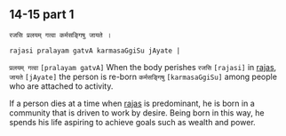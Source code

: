 ## 14-15 part 1


```shloka-sa
रजसि प्रलयम् गत्वा कर्मसङ्गिषु जायते ।
```
```shloka-sa-hk
rajasi pralayam gatvA karmasaGgiSu jAyate |
```

`प्रलयम् गत्वा` `[pralayam gatvA]` When the body perishes `रजसि` `[rajasi]` in [rajas](rajas), `जायते` `[jAyate]` the person is re-born `कर्मसङ्गिषु` `[karmasaGgiSu]` among people who are attached to activity.

If a person dies at a time when [rajas](rajas) is predominant, he is born in a community that is driven to work by desire. Being born in this way, he spends his life aspiring to achieve goals such as wealth and power.

